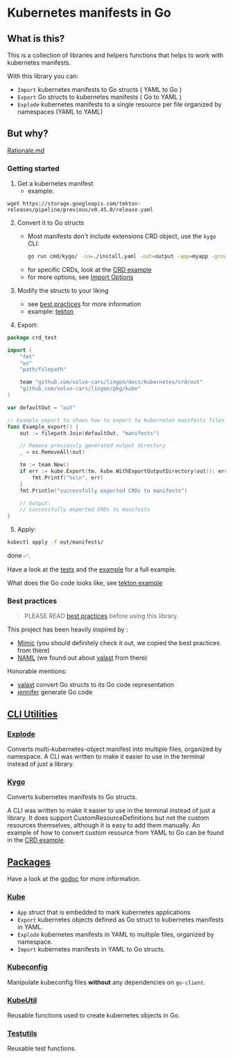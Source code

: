 # Kubernetes manifests in Go

## What is this?

This is a collection of libraries and helpers functions that helps to work with kubernetes manifests.

With this library you can:

- `Import` kubernetes manifests to Go structs ( YAML to Go )
- `Export` Go structs to kubernetes manifests ( Go to YAML )
- `Explode` kubernetes manifests to a single resource per file organized by namespaces (YAML to YAML)

## But why?

[Rationale.md](../rationale.md)

### Getting started

1. Get a kubernetes manifest
   - example:
```
wget https://storage.googleapis.com/tekton-releases/pipeline/previous/v0.45.0/release.yaml
```
  
2. Convert it to Go structs
   - Most manifests don't include extensions CRD object, use the `kygo` CLI:
      ```sh
      go run cmd/kygo/ -in=./install.yaml -out=output -app=myapp -group`
      ```
   - for specific CRDs, look at the [CRD example](./crd)
   - for more options, see [Import Options](./options-import.md)

3. Modify the structs to your liking
   - see [best practices](docs/best-practices.md) for more information
   - example: [tekton](../platypus/pkg/platform/tekton/app.go)

4. Export:


```go
package crd_test

import (
	"fmt"
	"os"
	"path/filepath"

	team "github.com/volvo-cars/lingon/docs/kubernetes/crd/out"
	"github.com/volvo-cars/lingon/pkg/kube"
)

var defaultOut = "out"

// Example_export to shows how to export to kubernetes manifests files in YAML.
func Example_export() {
	out := filepath.Join(defaultOut, "manifests")

	// Remove previously generated output directory
	_ = os.RemoveAll(out)

	tm := team.New()
	if err := kube.Export(tm, kube.WithExportOutputDirectory(out)); err != nil {
		fmt.Printf("%s\n", err)
	}
	fmt.Println("successfully exported CRDs to manifests")

	// Output:
	// successfully exported CRDs to manifests
}
```

5. Apply:

```sh
kubectl apply -f out/manifests/
```

done ✅.

Have a look at the [tests](../../pkg/kube/) and the [example](../kube/) for a full example.

What does the Go code looks like, see [tekton example](../platypus/pkg/platform/tekton/app.go)

### Best practices

> PLEASE READ [best practices](./best-practices.md) before using this library.

This project has been heavily inspired by :

- [Mimic](https://github.com/bwplotka/mimic) (you should definitely check it out, we copied the best practices from there)
- [NAML](https://github.com/krisnova/naml) (we found out about [valast](https://github.com/hexops/valast) from there)

Honorable mentions:

- [valast](https://github.com/hexops/valast) convert Go structs to its Go code representation
- [jennifer](https://github.com/dave/jennifer) generate Go code

## [CLI Utilities](../../cmd/)

### [Explode](../../cmd/explode/)

Converts multi-kubernetes-object manifest into multiple files, organized by namespace.
A CLI was written to make it easier to use in the terminal instead of just a library.

### [Kygo](../../cmd/kygo/)

Converts kubernetes manifests to Go structs.

A CLI was written to make it easier to use in the terminal instead of just a library.
It does support CustomResourceDefinitions but not the custom resources themselves, although it is easy to add them manually.
An example of how to convert custom resource from YAML to Go can be found in the [CRD example](../crd/).

## [Packages](../../pkg/)

Have a look at the [godoc](https://pkg.go.dev/github.com/volvo-cars/lingon) for more information.

### [Kube](../../pkg/kube/)

- `App` struct that is embedded to mark kubernetes applications
- `Export` kubernetes objects defined as Go struct to kubernetes manifests in YAML.
- `Explode` kubernetes manifests in YAML to multiple files, organized by namespace.
- `Import` kubernetes manifests in YAML to Go structs.

### [Kubeconfig](../../pkg/kubeconfig/)

Manipulate kubeconfig files **without** any dependencies on `go-client`.

### [KubeUtil](../../pkg/kubeutil/)

Reusable functions used to create kubernetes objects in Go.

### [Testutils](../../pkg/testutils/)

Reusable test functions.
